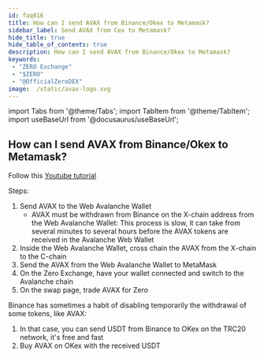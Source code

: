 ```yaml
---
id: faq016
title: How can I send AVAX from Binance/Okex to Metamask?
sidebar_label: Send AVAX from Cex to Metamask?
hide_title: true
hide_table_of_contents: true
description: How can I send AVAX from Binance/Okex to Metamask?
keywords:
 - "ZERO Exchange"
 - "$ZERO"
 - "@OfficialZeroDEX"
image:  /static/avax-logo.svg
---
```


import Tabs from '@theme/Tabs';
import TabItem from '@theme/TabItem';
import useBaseUrl from '@docusaurus/useBaseUrl';

## How can I send AVAX from Binance/Okex to Metamask?

Follow this [Youtube tutorial](https://www.youtube.com/watch?v=FNGqS-X4ruM)

Steps:

1. Send AVAX to the Web Avalanche Wallet
	* AVAX must be withdrawn from Binance on the X-chain address from the Web Avalanche Wallet: This process is slow, it can take from several minutes to several hours before the AVAX tokens are received in the Avalanche Web Wallet
1. Inside the Web Avalanche Wallet, cross chain the AVAX from the X-chain to the C-chain
1. Send the AVAX from the Web Avalanche Wallet to MetaMask
1. On the Zero Exchange, have your wallet connected and switch to the Avalanche chain
1. On the swap page, trade AVAX for Zero
  
  
Binance has sometimes a habit of disabling temporarily the withdrawal of some tokens, like AVAX:

1. In that case, you can send USDT from Binance to OKex on the TRC20 network, it's free and fast
1. Buy AVAX on OKex with the received USDT
